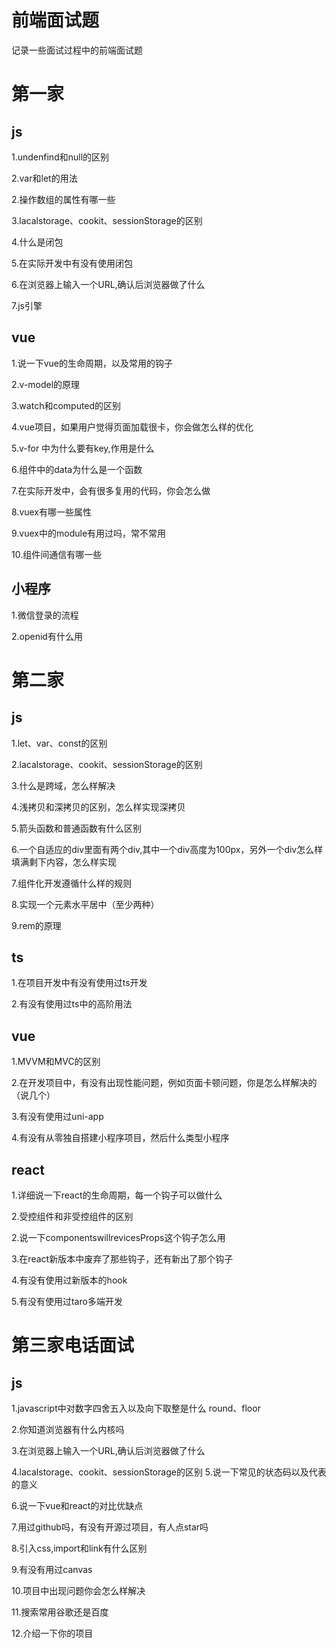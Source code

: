 # 前端面试题
记录一些面试过程中的前端面试题

# 第一家

## js

1.undenfind和null的区别

2.var和let的用法

2.操作数组的属性有哪一些

3.lacalstorage、cookit、sessionStorage的区别

4.什么是闭包

5.在实际开发中有没有使用闭包

6.在浏览器上输入一个URL,确认后浏览器做了什么

7.js引擎

## vue
1.说一下vue的生命周期，以及常用的钩子

2.v-model的原理

3.watch和computed的区别

4.vue项目，如果用户觉得页面加载很卡，你会做怎么样的优化

5.v-for 中为什么要有key,作用是什么

6.组件中的data为什么是一个函数

7.在实际开发中，会有很多复用的代码，你会怎么做

8.vuex有哪一些属性

9.vuex中的module有用过吗，常不常用

10.组件间通信有哪一些

## 小程序
1.微信登录的流程

2.openid有什么用

# 第二家
## js
1.let、var、const的区别

2.lacalstorage、cookit、sessionStorage的区别

3.什么是跨域，怎么样解决

4.浅拷贝和深拷贝的区别，怎么样实现深拷贝

5.箭头函数和普通函数有什么区别

6.一个自适应的div里面有两个div,其中一个div高度为100px，另外一个div怎么样填满剩下内容，怎么样实现

7.组件化开发遵循什么样的规则

8.实现一个元素水平居中（至少两种）

9.rem的原理
## ts
1.在项目开发中有没有使用过ts开发

2.有没有使用过ts中的高阶用法

## vue
1.MVVM和MVC的区别

2.在开发项目中，有没有出现性能问题，例如页面卡顿问题，你是怎么样解决的（说几个）

3.有没有使用过uni-app

4.有没有从零独自搭建小程序项目，然后什么类型小程序

## react
1.详细说一下react的生命周期，每一个钩子可以做什么

2.受控组件和非受控组件的区别

2.说一下componentswillrevicesProps这个钩子怎么用

3.在react新版本中废弃了那些钩子，还有新出了那个钩子

4.有没有使用过新版本的hook

5.有没有使用过taro多端开发

# 第三家电话面试
## js
1.javascript中对数字四舍五入以及向下取整是什么   round、floor

2.你知道浏览器有什么内核吗

3.在浏览器上输入一个URL,确认后浏览器做了什么

4.lacalstorage、cookit、sessionStorage的区别
5.说一下常见的状态码以及代表的意义

6.说一下vue和react的对比优缺点

7.用过github吗，有没有开源过项目，有人点star吗

8.引入css,import和link有什么区别

9.有没有用过canvas

10.项目中出现问题你会怎么样解决

11.搜索常用谷歌还是百度

12.介绍一下你的项目

